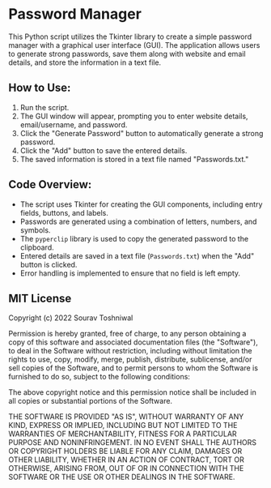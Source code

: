 # Password Manager

This Python script utilizes the Tkinter library to create a simple password manager with a graphical user interface (GUI). The application allows users to generate strong passwords, save them along with website and email details, and store the information in a text file.

## How to Use:

1. Run the script.
2. The GUI window will appear, prompting you to enter website details, email/username, and password.
3. Click the "Generate Password" button to automatically generate a strong password.
4. Click the "Add" button to save the entered details.
5. The saved information is stored in a text file named "Passwords.txt."

## Code Overview:

- The script uses Tkinter for creating the GUI components, including entry fields, buttons, and labels.
- Passwords are generated using a combination of letters, numbers, and symbols.
- The `pyperclip` library is used to copy the generated password to the clipboard.
- Entered details are saved in a text file (`Passwords.txt`) when the "Add" button is clicked.
- Error handling is implemented to ensure that no field is left empty.

## MIT License

Copyright (c) 2022 Sourav Toshniwal

Permission is hereby granted, free of charge, to any person obtaining a copy of this software and associated documentation files (the "Software"), to deal in the Software without restriction, including without limitation the rights to use, copy, modify, merge, publish, distribute, sublicense, and/or sell copies of the Software, and to permit persons to whom the Software is furnished to do so, subject to the following conditions:

The above copyright notice and this permission notice shall be included in all copies or substantial portions of the Software.

THE SOFTWARE IS PROVIDED "AS IS", WITHOUT WARRANTY OF ANY KIND, EXPRESS OR IMPLIED, INCLUDING BUT NOT LIMITED TO THE WARRANTIES OF MERCHANTABILITY, FITNESS FOR A PARTICULAR PURPOSE AND NONINFRINGEMENT. IN NO EVENT SHALL THE AUTHORS OR COPYRIGHT HOLDERS BE LIABLE FOR ANY CLAIM, DAMAGES OR OTHER LIABILITY, WHETHER IN AN ACTION OF CONTRACT, TORT OR OTHERWISE, ARISING FROM, OUT OF OR IN CONNECTION WITH THE SOFTWARE OR THE USE OR OTHER DEALINGS IN THE SOFTWARE.
